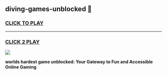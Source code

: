 
## diving-games-unblocked 👋
<h3>
<a href="https://premium.freeplayer.one?title=diving-games-unblocked&ref=14F">CLICK TO PLAY</a></h3>
<hr>

<h3>
<a href="https://premium.freeplayer.one?title=diving-games-unblocked&ref=14F">CLICK 2 PLAY</a>
  
</h3>

<a href="https://premium.freeplayer.one?title=diving-games-unblocked&ref=12F/"><img src="https://clearcache.store/games.png"></a>


**worlds hardest game unblocked: Your Gateway to Fun and Accessible Online Gaming**
